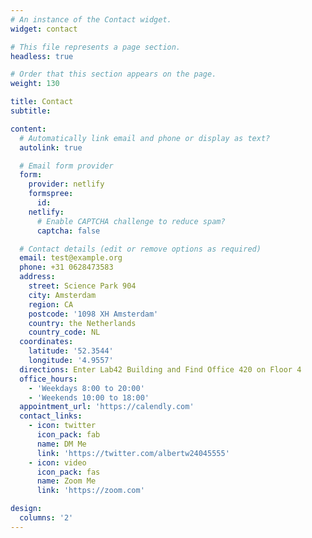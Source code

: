 ```yaml
---
# An instance of the Contact widget.
widget: contact

# This file represents a page section.
headless: true

# Order that this section appears on the page.
weight: 130

title: Contact
subtitle:

content:
  # Automatically link email and phone or display as text?
  autolink: true

  # Email form provider
  form:
    provider: netlify
    formspree:
      id:
    netlify:
      # Enable CAPTCHA challenge to reduce spam?
      captcha: false

  # Contact details (edit or remove options as required)
  email: test@example.org
  phone: +31 0628473583
  address:
    street: Science Park 904
    city: Amsterdam
    region: CA
    postcode: '1098 XH Amsterdam'
    country: the Netherlands
    country_code: NL
  coordinates:
    latitude: '52.3544'
    longitude: '4.9557'
  directions: Enter Lab42 Building and Find Office 420 on Floor 4
  office_hours:
    - 'Weekdays 8:00 to 20:00'
    - 'Weekends 10:00 to 18:00'
  appointment_url: 'https://calendly.com'
  contact_links:
    - icon: twitter
      icon_pack: fab
      name: DM Me
      link: 'https://twitter.com/albertw24045555'
    - icon: video
      icon_pack: fas
      name: Zoom Me
      link: 'https://zoom.com'

design:
  columns: '2'
---
```

